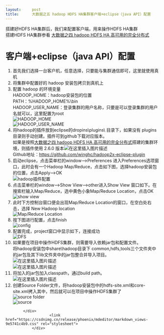 ```yaml
---
layout:     post
title:      大数据之五 hadoop HDFS HA集群客户端+eclipse（java API）配置
---
```

<div id="article_content" class="article_content clearfix csdn-tracking-statistics" data-pid="blog" data-mod="popu_307" data-dsm="post">
								            <div id="content_views" class="markdown_views prism-atom-one-dark">
							<!-- flowchart 箭头图标 勿删 -->
							<svg xmlns="http://www.w3.org/2000/svg" style="display: none;"><path stroke-linecap="round" d="M5,0 0,2.5 5,5z" id="raphael-marker-block" style="-webkit-tap-highlight-color: rgba(0, 0, 0, 0);"></path></svg>
							<p>搭建好HDFS HA集群后，我们来配置客户端，用来操作HDFS HA集群<br>
搭建HDFS HA集群参看 <a href="https://blog.csdn.net/xingyao231/article/details/83929060" rel="nofollow">大数据之四 hadoop HDFS HA 高可用的完全分布式</a></p>
<h1><a id="eclipsejava_API_3"></a>客户端+eclipse（java API）配置</h1>
<ol>
<li>首先我们选择一台客户机，任意选择，只要能与集群通信即可，这里就使用真机</li>
<li>将集群中配置好的 hadoop 安装包拷贝到真机上</li>
<li>配置 hadoop 的环境变量<br>
HADOOP_HOME：hadoop安装包的位置<br>
PATH：%HADOOP_HOME%\bin<br>
HADOOP_USER_NAME：登录集群的用户名称，只要是可以登录集群的用户名就可以，这里配置为root<br>
<img src="https://img-blog.csdn.net/20181013105132764?watermark/2/text/aHR0cHM6Ly9ibG9nLmNzZG4ubmV0L3hpbmd5YW8yMzE=/font/5a6L5L2T/fontsize/400/fill/I0JBQkFCMA==/dissolve/70" alt="HADOOP_HOME"><br>
<img src="https://img-blog.csdn.net/20181013105232789?watermark/2/text/aHR0cHM6Ly9ibG9nLmNzZG4ubmV0L3hpbmd5YW8yMzE=/font/5a6L5L2T/fontsize/400/fill/I0JBQkFCMA==/dissolve/70" alt="HADOOP_USER_NAME"></li>
<li>将hadoop的插件放到eclipse的dropins\plugins\ 目录下，如果没有 plugins目录则手动创建。插件可到github下载对应版本。<br>
如果是按照<a href="https://blog.csdn.net/xingyao231/article/details/83929060" rel="nofollow">大数据之四 hadoop HDFS HA 高可用的完全分布式</a>搭建的集群环境，则插件使用 2.6.0 版本<img src="https://img-blog.csdn.net/20181013115159565?watermark/2/text/aHR0cHM6Ly9ibG9nLmNzZG4ubmV0L3hpbmd5YW8yMzE=/font/5a6L5L2T/fontsize/400/fill/I0JBQkFCMA==/dissolve/70" alt="在这里插入图片描述"><br>
Github地址：<a href="https://github.com/winghc/hadoop2x-eclipse-plugin" rel="nofollow">https://github.com/winghc/hadoop2x-eclipse-plugin</a></li>
<li>启动eclipse，点击菜单栏的window–&gt;Preferences 进入Preferences选项窗口，此时会有一个Hadoop Map/Reduce，点击如下图，选择hadoop安装包的位置，点击Apply–&gt;OK<br>
<img src="https://img-blog.csdn.net/2018101311104382?watermark/2/text/aHR0cHM6Ly9ibG9nLmNzZG4ubmV0L3hpbmd5YW8yMzE=/font/5a6L5L2T/fontsize/400/fill/I0JBQkFCMA==/dissolve/70" alt="hadoop插件配置"></li>
<li>点击菜单栏的window–&gt;Show View–&gt;other进入Show View 窗口如下。在搜索栏输入Map/Reduce，选中黄色小象Map/Reduce Location，点击OK<br>
<img src="https://img-blog.csdn.net/20181013111558332?watermark/2/text/aHR0cHM6Ly9ibG9nLmNzZG4ubmV0L3hpbmd5YW8yMzE=/font/5a6L5L2T/fontsize/400/fill/I0JBQkFCMA==/dissolve/70" alt="show view"></li>
<li>此时下方控制台窗口便会出现Map/Reduce Location的窗口，在空白处右击，选择 New Hadoop location<br>
<img src="https://img-blog.csdn.net/20181013112032866?watermark/2/text/aHR0cHM6Ly9ibG9nLmNzZG4ubmV0L3hpbmd5YW8yMzE=/font/5a6L5L2T/fontsize/400/fill/I0JBQkFCMA==/dissolve/70" alt="Map/Reduce Location"></li>
<li>按下图进行配置，点击finish<br>
<img src="https://img-blog.csdn.net/2018101311283282?watermark/2/text/aHR0cHM6Ly9ibG9nLmNzZG4ubmV0L3hpbmd5YW8yMzE=/font/5a6L5L2T/fontsize/400/fill/I0JBQkFCMA==/dissolve/70" alt="config"></li>
<li>配置完成，project窗口中显示如下，连接成功<br>
<img src="https://img-blog.csdn.net/20181013113120417?watermark/2/text/aHR0cHM6Ly9ibG9nLmNzZG4ubmV0L3hpbmd5YW8yMzE=/font/5a6L5L2T/fontsize/400/fill/I0JBQkFCMA==/dissolve/70" alt="DFS"></li>
<li>如果要在项目中操作HDFS集群，则需要导入依赖jar包和配置文件。<br>
将hadoop安装包中share\hadoop目录下 common,hdfs,tools三个文件夹中的jar包及其下lib文件夹中的jar包整合并导入项目。<br>
<img src="https://img-blog.csdn.net/20181013115800477?watermark/2/text/aHR0cHM6Ly9ibG9nLmNzZG4ubmV0L3hpbmd5YW8yMzE=/font/5a6L5L2T/fontsize/400/fill/I0JBQkFCMA==/dissolve/70" alt="在这里插入图片描述"><br>
<img src="https://img-blog.csdn.net/20181013120127946?watermark/2/text/aHR0cHM6Ly9ibG9nLmNzZG4ubmV0L3hpbmd5YW8yMzE=/font/5a6L5L2T/fontsize/400/fill/I0JBQkFCMA==/dissolve/70" alt="在这里插入图片描述"></li>
<li>将加入的jar包加入classpath，通过build path。<br>
<img src="https://img-blog.csdn.net/20181013120732401?watermark/2/text/aHR0cHM6Ly9ibG9nLmNzZG4ubmV0L3hpbmd5YW8yMzE=/font/5a6L5L2T/fontsize/400/fill/I0JBQkFCMA==/dissolve/70" alt="在这里插入图片描述"></li>
<li>创建Source Folder文件，将hadoop安装包中的hdfs-site.xml和core-site.xml拷入其中，然后就可以在项目中操作HDFS集群了<br>
<img src="https://img-blog.csdn.net/20181020091959752?watermark/2/text/aHR0cHM6Ly9ibG9nLmNzZG4ubmV0L3hpbmd5YW8yMzE=/font/5a6L5L2T/fontsize/400/fill/I0JBQkFCMA==/dissolve/70" alt="source folder"><br>
<img src="https://img-blog.csdn.net/20181020092231683?watermark/2/text/aHR0cHM6Ly9ibG9nLmNzZG4ubmV0L3hpbmd5YW8yMzE=/font/5a6L5L2T/fontsize/400/fill/I0JBQkFCMA==/dissolve/70" alt="source"></li>
</ol>

            </div>
						<link href="https://csdnimg.cn/release/phoenix/mdeditor/markdown_views-9e5741c4b9.css" rel="stylesheet">
                </div>